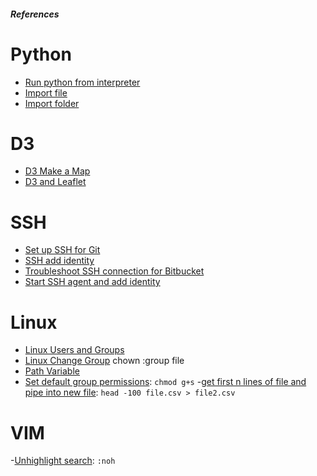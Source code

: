 ##### References
# Python
- [Run python from interpreter](http://stackoverflow.com/questions/15587877/run-a-python-script-in-terminal-without-the-python-command)
- [Import file](http://stackoverflow.com/questions/51520/how-to-get-an-absolute-file-path-in-python)
- [Import folder](http://stackoverflow.com/questions/2349991/python-how-to-import-other-python-files)

# D3
- [D3 Make a Map](http://bost.ocks.org/mike/map/)
- [D3 and Leaflet](http://bost.ocks.org/mike/leaflet/)

# SSH
- [Set up SSH for Git](https://confluence.atlassian.com/bitbucket/set-up-ssh-for-git-728138079.html)
- [SSH add identity](https://confluence.atlassian.com/pages/viewpage.action?pageId=302811860)
- [Troubleshoot SSH connection for Bitbucket](https://confluence.atlassian.com/bitbucket/troubleshoot-ssh-issues-271943403.html)
- [Start SSH agent and add
  identity](http://stackoverflow.com/questions/17846529/could-not-open-a-connection-to-your-authentication-agent)

# Linux
- [Linux Users and Groups](https://www.linode.com/docs/tools-reference/linux-users-and-groups)
- [Linux Change Group](http://www.thegeekstuff.com/2012/06/chown-examples/)
chown :group file
- [Path Variable](https://en.wikipedia.org/wiki/PATH_(variable))
- [Set default group permissions](http://unix.stackexchange.com/questions/1314/how-to-set-default-file-permissions-for-all-folders-files-in-a-directory): `chmod g+s`
-[get first n lines of file and pipe into new file](http://stackoverflow.com/questions/1325701/how-to-get-the-copy-the-first-few-lines-of-a-giant-file-and-add-a-line-of-text-a): `head -100 file.csv > file2.csv`

# VIM
-[Unhighlight search](http://stackoverflow.com/questions/99161/how-do-you-make-vim-unhighlight-what-you-searched-for): `:noh`
